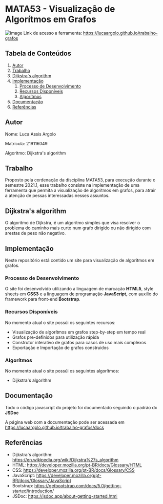# MATA53 - Visualização de Algorítmos em Grafos
![image](https://user-images.githubusercontent.com/49497195/120156745-a7eed800-c1c8-11eb-99ca-03c68c9f0d48.png)
Link de acesso a ferramenta: https://lucaargolo.github.io/trabalho-grafos

## Tabela de Conteúdos
1. [Autor](#autor)
2. [Trabalho](#trabalho)
3. [Dijkstra's algorithm](#dijkstras-algorithm)
4. [Implementação](#implementação)
   1. [Processo de Desenvolvimento](#processo-de-desenvolvimento)
   2. [Recursos Disponíveis](#recursos-disponíveis)
   3. [Algorítmos](#algorítmos)
5. [Documentação](#documentação)
6. [Referências](#referências)

## Autor

Nome: Luca Assis Argolo

Matrícula: 219116049

Algorítmo: Dijkstra's algorithm 

## Trabalho

Proposto pela cordenação da disciplina MATA53, para execução durante o semestre 2021.1, esse trabalho consiste na implementação de uma ferramenta que permita a visualização de algorítmos em grafos, para atrair a atenção de pessas interessadas nesses assuntos.

## Dijkstra's algorithm

O algoritmo de Dijkstra, é um algorítmo simples que visa resolver o problema do caminho mais curto num grafo dirigido ou não dirigido com arestas de peso não negativo.

## Implementação

Neste repositório está contido um site para visualização de algorítmos em grafos.

### Processo de Desenvolvimento

O site foi desenvolvido utilizando a linguagem de marcação **HTML5**, style sheets em **CSS3** e a linguagem de programação **JavaScript**, com auxilio do framework para front-end **Bootstrap**.

### Recursos Disponíveis

No momento atual o site possúi os seguintes recursos:

- Visualização de algorítmos em grafos step-by-step em tempo real
- Grafos pre-definidos para utilização rápida
- Construtor interativo de grafos para casos de uso mais complexos
- Exportação e Importação de grafos construidos

### Algorítmos

No momento atual o site possúi os seguintes algorítmos:

- Dijkstra's algorithm

## Documentação

Todo o código javascript do projeto foi documentado seguindo o padrão do **JSDoc**

A página web com a documentação pode ser acessada em https://lucaargolo.github.io/trabalho-grafos/docs

## Referências

- Dijkstra's algorithm: https://en.wikipedia.org/wiki/Dijkstra%27s_algorithm
- HTML: https://developer.mozilla.org/pt-BR/docs/Glossary/HTML
- CSS: https://developer.mozilla.org/pt-BR/docs/Glossary/CSS
- JavaScript: https://developer.mozilla.org/pt-BR/docs/Glossary/JavaScript 
- Bootstrap: https://getbootstrap.com/docs/5.0/getting-started/introduction/
- JSDoc: https://jsdoc.app/about-getting-started.html
